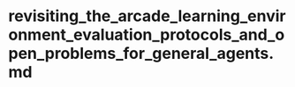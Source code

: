 # revisiting_the_arcade_learning_environment_evaluation_protocols_and_open_problems_for_general_agents.md

<!-- REFERENCE -->

